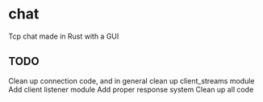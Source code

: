 # chat
Tcp chat made in Rust with a GUI

## TODO
Clean up connection code, and in general clean up client_streams module
Add client listener module
Add proper response system
Clean up all code